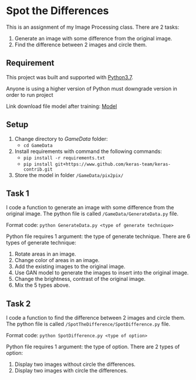 # **Spot the Differences**

This is an assignment of my Image Processing class. There are 2 tasks:
1. Generate an image with some difference from the original image.
2. Find the difference between 2 images and circle them.

## **Requirement**

This project was built and supported with [Python3.7](https://www.python.org/downloads/release/python-379).

Anyone is using a higher version of Python must downgrade version in order to run project 

Link download file model after training: [Model](https://drive.google.com/file/d/1Qhoa712WZGNe0QfIPoHS5sAfJBD1PQqd/view)

## **Setup**
1. Change directory to *GameData* folder:
    * `cd GameData`
2. Install requirements with command the following commands:
    * `pip install -r requirements.txt`
    * `pip install git+https://www.github.com/keras-team/keras-contrib.git`
3. Store the model in folder `/GameData/pix2pix/`
## **Task 1**
I code a function to generate an image with some difference from the original image. The python file is called `/GameData/GenerateData.py` file. 

Format code: `python GenerateData.py <type of generate technique>`

Python file requires 1 argument: the type of generate technique. There are 6 types of generate technique:
1. Rotate areas in an image.
2. Change color of areas in an image.
3. Add the existing images to the original image.
4. Use GAN model to generate the images to insert into the original image.
5. Change the brightness, contrast of the original image.
6. Mix the 5 types above.
 
## **Task 2**

I code a function to find the difference between 2 images and circle them. The python file is called `/SpotTheDifference/SpotDifference.py` file.

Format code: `python SpotDifference.py <type of option>`

Python file requires 1 argument: the type of option. There are 2 types of option:
1. Display two images without circle the differences.
2. Display two images with circle the differences.